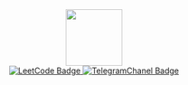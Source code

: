 <div id="header" align="center">
  	<img src="https://media.giphy.com/media/dxn6fRlTIShoeBr69N/giphy.gif?cid=ecf05e47d91opx5x6mytjqj5xosf6n39i5yfrk8v3xih0zu7&ep=v1_gifs_search&rid=giphy.gif&ct=g" width="100"/>
</div>
<div id="badges" align="center">
	<a href="https://leetcode.com/glzi/">
		<img src="https://img.shields.io/badge/Leet%20Code-black?logo=leetcode" alt="LeetCode Badge"/>
	</a>
	<a href="https://t.me/glebseitmemetovchannel">
		<img src="https://img.shields.io/badge/Telegram-blue?logo=telegram" alt="TelegramChanel Badge"/>
	</a>
</div>

